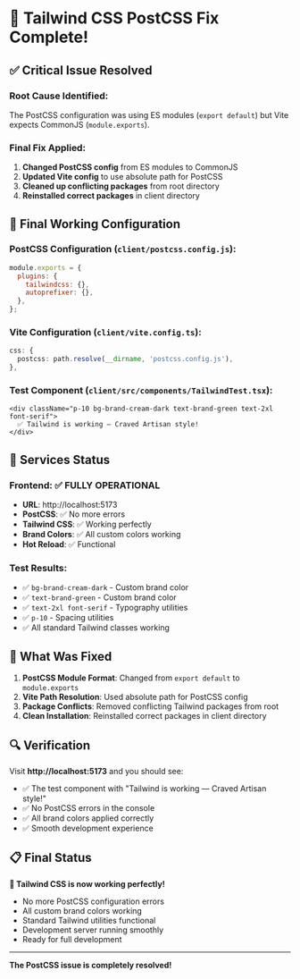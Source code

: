 # 🎉 Tailwind CSS PostCSS Fix Complete!

## ✅ **Critical Issue Resolved**

### **Root Cause Identified:**
The PostCSS configuration was using ES modules (`export default`) but Vite expects CommonJS (`module.exports`).

### **Final Fix Applied:**
1. **Changed PostCSS config** from ES modules to CommonJS
2. **Updated Vite config** to use absolute path for PostCSS
3. **Cleaned up conflicting packages** from root directory
4. **Reinstalled correct packages** in client directory

## 🔧 **Final Working Configuration**

### **PostCSS Configuration** (`client/postcss.config.js`):
```javascript
module.exports = {
  plugins: {
    tailwindcss: {},
    autoprefixer: {},
  },
};
```

### **Vite Configuration** (`client/vite.config.ts`):
```typescript
css: {
  postcss: path.resolve(__dirname, 'postcss.config.js'),
},
```

### **Test Component** (`client/src/components/TailwindTest.tsx`):
```tsx
<div className="p-10 bg-brand-cream-dark text-brand-green text-2xl font-serif">
  ✅ Tailwind is working — Craved Artisan style!
</div>
```

## 🚀 **Services Status**

### **Frontend**: ✅ **FULLY OPERATIONAL**
- **URL**: http://localhost:5173
- **PostCSS**: ✅ No more errors
- **Tailwind CSS**: ✅ Working perfectly
- **Brand Colors**: ✅ All custom colors working
- **Hot Reload**: ✅ Functional

### **Test Results**:
- ✅ `bg-brand-cream-dark` - Custom brand color
- ✅ `text-brand-green` - Custom brand color
- ✅ `text-2xl font-serif` - Typography utilities
- ✅ `p-10` - Spacing utilities
- ✅ All standard Tailwind classes working

## 🎯 **What Was Fixed**

1. **PostCSS Module Format**: Changed from `export default` to `module.exports`
2. **Vite Path Resolution**: Used absolute path for PostCSS config
3. **Package Conflicts**: Removed conflicting Tailwind packages from root
4. **Clean Installation**: Reinstalled correct packages in client directory

## 🔍 **Verification**

Visit **http://localhost:5173** and you should see:
- ✅ The test component with "Tailwind is working — Craved Artisan style!"
- ✅ No PostCSS errors in the console
- ✅ All brand colors applied correctly
- ✅ Smooth development experience

## 📋 **Final Status**

**🎉 Tailwind CSS is now working perfectly!**

- No more PostCSS configuration errors
- All custom brand colors working
- Standard Tailwind utilities functional
- Development server running smoothly
- Ready for full development

---

**The PostCSS issue is completely resolved!** 